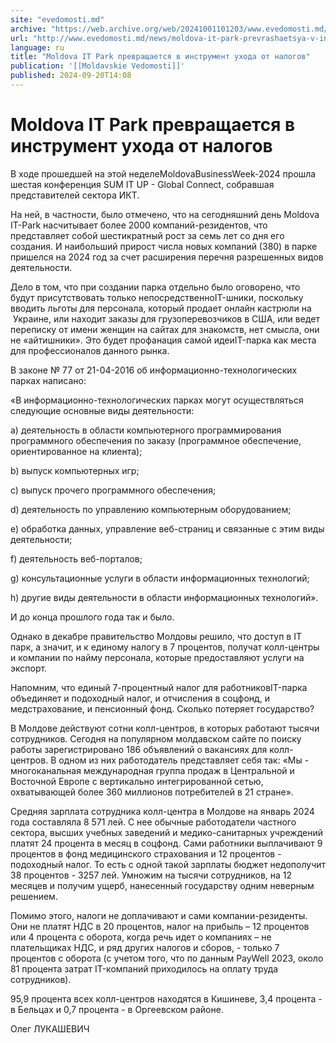 ```yaml
---
site: "evedomosti.md"
archive: "https://web.archive.org/web/20241001101203/www.evedomosti.md/news/moldova-it-park-prevrashaetsya-v-instrument-uhoda-ot-nalogov"
url: "http://www.evedomosti.md/news/moldova-it-park-prevrashaetsya-v-instrument-uhoda-ot-nalogov"
language: ru
title: "Moldova IT Park превращается в инструмент ухода от налогов"
publication: '[[Moldavskie Vedomosti]]'
published: 2024-09-20T14:08
---
```


# Moldova IT Park превращается в инструмент ухода от налогов

В ходе прошедшей на этой неделеMoldovaBusinessWeek-2024 прошла шестая конференция SUM IT UP - Global Connect, собравшая представителей сектора ИКТ.

На ней, в частности, было отмечено, что на сегодняшний день Moldova IT-Park насчитывает более 2000 компаний-резидентов, что представляет собой шестикратный рост за семь лет со дня его создания. И наибольший прирост числа новых компаний (380) в парке пришелся на 2024 год за счет расширения перечня разрешенных видов деятельности.

Дело в том, что при создании парка отдельно было оговорено, что будут присутствовать только непосредственноIT-шники, поскольку вводить льготы для персонала, который продает онлайн кастрюли на  Украине, или находит заказы для грузоперевозчиков в США, или ведет переписку от имени женщин на сайтах для знакомств, нет смысла, они не «айтишники». Это будет профанация самой идеиIT-парка как места для профессионалов данного рынка.

В законе № 77 от 21-04-2016 об информационно-технологических парках написано:

«В информационно-технологических парках могут осуществляться следующие основные виды деятельности:

a) деятельность в области компьютерного программирования программного обеспечения по заказу (программное обеспечение, ориентированное на клиента);

b) выпуск компьютерных игр;

c) выпуск прочего программного обеспечения;

d) деятельность по управлению компьютерным оборудованием;

e) обработка данных, управление веб-страниц и связанные с этим виды деятельности;

f) деятельность веб-порталов;

g) консультационные услуги в области информационных технологий;

h) другие виды деятельности в области информационных технологий».

И до конца прошлого года так и было.

Однако в декабре правительство Молдовы решило, что доступ в IT парк, а значит, и к единому налогу в 7 процентов, получат колл-центры и компании по найму персонала, которые предоставляют услуги на экспорт.

Напомним, что единый 7-процентный налог для работниковIT-парка объединяет и подоходный налог, и отчисления в соцфонд, и медстрахование, и пенсионный фонд. Сколько потеряет государство?

В Молдове действуют сотни колл-центров, в которых работают тысячи сотрудников. Сегодня на популярном молдавском сайте по поиску работы зарегистрировано 186 объявлений о вакансиях для колл-центров. В одном из них работодатель представляет себя так: «Мы - многоканальная международная группа продаж в Центральной и Восточной Европе с вертикально интегрированной сетью, охватывающей более 360 миллионов потребителей в 21 стране».

Средняя зарплата сотрудника колл-центра в Молдове на январь 2024 года составляла 8 571 лей. С нее обычные работодатели частного сектора, высших учебных заведений и медико-санитарных учреждений платят 24 процента в месяц в соцфонд. Сами работники выплачивают 9 процентов в фонд медицинского страхования и 12 процентов - подоходный налог. То есть с одной такой зарплаты бюджет недополучит 38 процентов - 3257 лей. Умножим на тысячи сотрудников, на 12 месяцев и получим ущерб, нанесенный государству одним неверным решением.

Помимо этого, налоги не доплачивают и сами компании-резиденты. Они не платят НДС в 20 процентов, налог на прибыль – 12 процентов или 4 процента с оборота, когда речь идет о компаниях – не плательщиках НДС, и ряд других налогов и сборов, - только 7 процентов с оборота (с учетом того, что по данным PayWell 2023, около 81 процента затрат IT-компаний приходилось на оплату труда сотрудников).

95,9 процента всех колл-центров находятся в Кишиневе, 3,4 процента - в Бельцах и 0,7 процента - в Оргеевском районе.

Олег ЛУКАШЕВИЧ